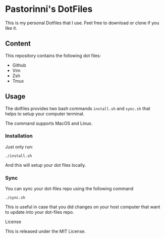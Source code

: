 # Pastorinni's DotFiles

This is my personal Dotfiles that I use. Feel free to download or clone if you like it.

## Content

This repository contains the following dot files:

- Github
- Vim
- Zsh
- Tmux

## Usage

The dotfiles provides two bash commands `install.sh` and `sync.sh` that helps to setup your
computer terminal.

The command supports MacOS and Linux.

### Installation

Just only run:

```
./install.sh
```

And this will setup your dot files locally.

### Sync

You can sync your dot-files repo using the following command

```
./sync.sh
```

This is useful in case that you did changes on your host computer that want to update into
your dot-files repo.

License

This is released under the MIT License.
